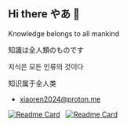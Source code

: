 ## Hi there やあ 👋
Knowledge belongs to all mankind

知識は全人類のものです

지식은 모든 인류의 것이다

知识属于全人类

- xiaoren2024@proton.me

[![Readme Card](https://github-readme-stats.vercel.app/api/pin/?username=xiaoren2024&repo=sing-box&theme=ambient_gradient)](https://github.com/xiaoren2024/sing-box)&nbsp;&nbsp;
[![Readme Card](https://github-readme-stats.vercel.app/api/pin/?username=xiaoren2024&repo=v2rayNG&theme=material-palenight)](https://github.com/xiaoren2024/v2rayNG)
<!--
**xiaoren2024/xiaoren2024** is a ✨ _special_ ✨ repository because its `README.md` (this file) appears on your GitHub profile.

Here are some ideas to get you started:

- 🔭 I’m currently working on ...
- 🌱 I’m currently learning ...
- 👯 I’m looking to collaborate on ...
- 🤔 I’m looking for help with ...
- 💬 Ask me about ...
- 📫 How to reach me: ...
- 😄 Pronouns: ...
- ⚡ Fun fact: ...
-->

